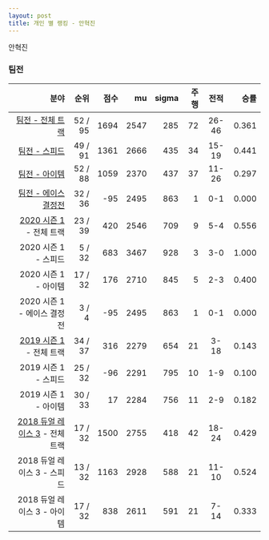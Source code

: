 ```yaml
---
layout: post
title: 개인 별 랭킹 - 안혁진
---
```


안혁진


### 팀전

| 분야 | 순위 | 점수 | mu | sigma | 주행 | 전적 | 승률 |
|---:|---:|---:|---:|---:|---:|:---:|---:|
| [팀전 - 전체 트랙](../team-full) | 52 / 95 | 1694 | 2547 | 285 | 72 | 26-46 | 0.361 |
| [팀전 - 스피드](../team-speed) | 49 / 91 | 1361 | 2666 | 435 | 34 | 15-19 | 0.441 |
| [팀전 - 아이템](../team-item) | 52 / 88 | 1059 | 2370 | 437 | 37 | 11-26 | 0.297 |
| [팀전 - 에이스 결정전](../team-ace) | 32 / 36 | -95 | 2495 | 863 | 1 | 0-1 | 0.000 |
| [2020 시즌 1](../teams-t2020_1) - 전체 트랙 | 23 / 39 | 420 | 2546 | 709 | 9 | 5-4 | 0.556 |
| 2020 시즌 1 - 스피드 | 5 / 32 | 683 | 3467 | 928 | 3 | 3-0 | 1.000 |
| 2020 시즌 1 - 아이템 | 17 / 32 | 176 | 2710 | 845 | 5 | 2-3 | 0.400 |
| 2020 시즌 1 - 에이스 결정전 | 3 / 4 | -95 | 2495 | 863 | 1 | 0-1 | 0.000 |
| [2019 시즌 1](../teams-t2019_1) - 전체 트랙 | 34 / 37 | 316 | 2279 | 654 | 21 | 3-18 | 0.143 |
| 2019 시즌 1 - 스피드 | 25 / 32 | -96 | 2291 | 795 | 10 | 1-9 | 0.100 |
| 2019 시즌 1 - 아이템 | 30 / 33 | 17 | 2284 | 756 | 11 | 2-9 | 0.182 |
| [2018 듀얼 레이스 3](../teams-t2018_1) - 전체 트랙 | 17 / 32 | 1500 | 2755 | 418 | 42 | 18-24 | 0.429 |
| 2018 듀얼 레이스 3 - 스피드 | 13 / 32 | 1163 | 2928 | 588 | 21 | 11-10 | 0.524 |
| 2018 듀얼 레이스 3 - 아이템 | 17 / 32 | 838 | 2611 | 591 | 21 | 7-14 | 0.333 |
